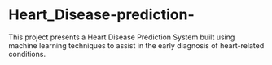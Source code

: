 # Heart_Disease-prediction-
This project presents a Heart Disease Prediction System built using machine learning techniques to assist in the early diagnosis of heart-related conditions.
